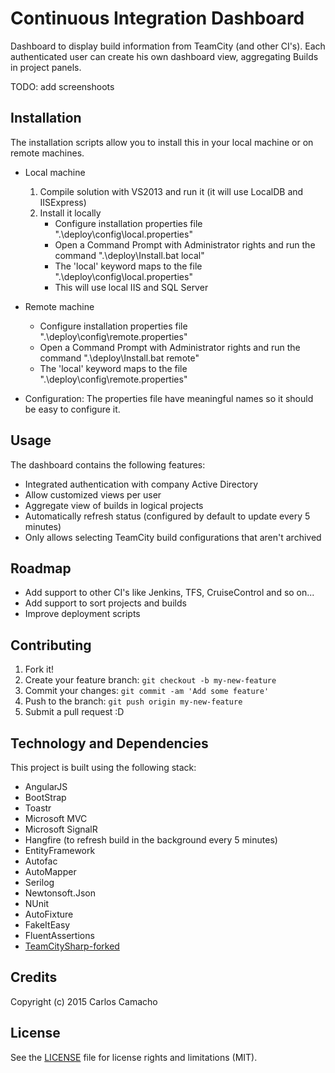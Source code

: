 # Continuous Integration Dashboard #

Dashboard to display build information from TeamCity (and other CI's). Each authenticated user can create his own dashboard view, aggregating Builds in project panels.

TODO: add screenshoots

## Installation

The installation scripts allow you to install this in your local machine or on remote machines.
* Local machine
	1. Compile solution with VS2013 and run it (it will use LocalDB and IISExpress)
	1. Install it locally
		* Configure installation properties file ".\deploy\config\local.properties"  
		* Open a Command Prompt with Administrator rights and run the command ".\deploy\Install.bat local"
		* The 'local' keyword maps to the file ".\deploy\config\local.properties"
		* This will use local IIS and SQL Server

* Remote machine
	* Configure installation properties file ".\deploy\config\remote.properties"
	* Open a Command Prompt with Administrator rights and run the command ".\deploy\Install.bat remote"
	* The 'local' keyword maps to the file ".\deploy\config\remote.properties"

* Configuration:
	The properties file have meaningful names so it should be easy to configure it. 
	
## Usage

The dashboard contains the following features:
* Integrated authentication with company Active Directory
* Allow customized views per user
* Aggregate view of builds in logical projects
* Automatically refresh status (configured by default to update every 5 minutes)
* Only allows selecting TeamCity build configurations that aren't archived

## Roadmap

* Add support to other CI's like Jenkins, TFS, CruiseControl and so on...
* Add support to sort projects and builds
* Improve deployment scripts

## Contributing

1. Fork it!
2. Create your feature branch: `git checkout -b my-new-feature`
3. Commit your changes: `git commit -am 'Add some feature'`
4. Push to the branch: `git push origin my-new-feature`
5. Submit a pull request :D

## Technology and Dependencies

This project is built using the following stack:
* AngularJS
* BootStrap
* Toastr
* Microsoft MVC
* Microsoft SignalR
* Hangfire (to refresh build in the background every 5 minutes)
* EntityFramework
* Autofac
* AutoMapper
* Serilog
* Newtonsoft.Json
* NUnit
* AutoFixture
* FakeItEasy
* FluentAssertions
* [TeamCitySharp-forked](https://github.com/y-gagar1n/TeamCitySharp)

## Credits

Copyright (c) 2015 Carlos Camacho

## License

See the [LICENSE](LICENSE.md) file for license rights and limitations (MIT).

